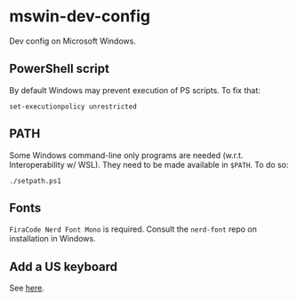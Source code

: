 # mswin-dev-config
Dev config on Microsoft Windows.


## PowerShell script

By default Windows may prevent execution of PS scripts. To fix that:
```
set-executionpolicy unrestricted
```


## PATH

Some Windows command-line only programs are needed (w.r.t. Interoperability w/ WSL).
They need to be made available in `$PATH`. To do so:
```
./setpath.ps1
```


## Fonts

`FiraCode Nerd Font Mono` is required. Consult the `nerd-font` repo on
installation in Windows.


## Add a US keyboard

See [here](https://www.bilibili.com/read/cv14827165/).
